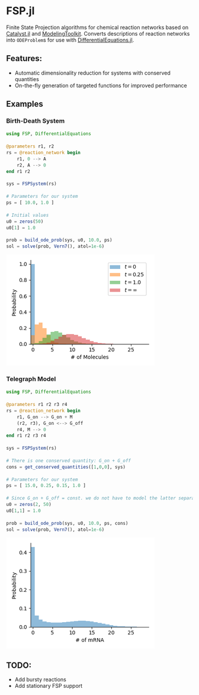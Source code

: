 # FSP.jl
Finite State Projection algorithms for chemical reaction networks based on [Catalyst.jl](https://github.com/SciML/Catalyst.jl) and [ModelingToolkit](https://github.com/SciML/ModelingToolkit.jl). Converts descriptions of reaction networks into `ODEProblem`s for use with [DifferentialEquations.jl](https://github.com/SciML/DifferentialEquations.jl).

## Features:
- Automatic dimensionality reduction for systems with conserved quantities
- On-the-fly generation of targeted functions for improved performance

## Examples
### Birth-Death System
```julia
using FSP, DifferentialEquations

@parameters r1, r2
rs = @reaction_network begin
    r1, 0 --> A
    r2, A --> 0
end r1 r2

sys = FSPSystem(rs)

# Parameters for our system
ps = [ 10.0, 1.0 ]

# Initial values
u0 = zeros(50)
u0[1] = 1.0

prob = build_ode_prob(sys, u0, 10.0, ps)
sol = solve(prob, Vern7(), atol=1e-6)
```
![Visualisation](./figs/birth_death.png)

### Telegraph Model
```julia
using FSP, DifferentialEquations

@parameters r1 r2 r3 r4
rs = @reaction_network begin
    r1, G_on --> G_on + M
    (r2, r3), G_on <--> G_off
    r4, M --> 0
end r1 r2 r3 r4

sys = FSPSystem(rs)

# There is one conserved quantity: G_on + G_off
cons = get_conserved_quantities([1,0,0], sys)

# Parameters for our system
ps = [ 15.0, 0.25, 0.15, 1.0 ]

# Since G_on + G_off = const. we do not have to model the latter separately
u0 = zeros(2, 50)
u0[1,1] = 1.0

prob = build_ode_prob(sys, u0, 10.0, ps, cons)
sol = solve(prob, Vern7(), atol=1e-6)
```
![Visualisation](./figs/telegraph.png)

## TODO:
- Add bursty reactions
- Add stationary FSP support
